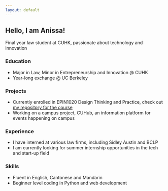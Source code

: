 ```yaml
---
layout: default
---
```


<head>
<link rel="shortcut icon" type="image/x-icon" href="favicon.png">
</head>

## Hello, I am Anissa!

Final year law student at CUHK, passionate about technology and innovation

### Education

* Major in Law, Minor in Entrepreneurship and Innovation @ CUHK
* Year-long exchange @ UC Berkeley

### Projects

* Currently enrolled in EPIN1020 Design Thinking and Practice, check out [my repository for the course](https://an-yc.github.io/epin1020/)
* Working on a campus project, CUHub, an information platform for events happening on campus

### Experience

* I have interned at various law firms, including Sidley Austin and BCLP
* I am currently looking for summer internship opportunities in the tech and start-up field

### Skills

* Fluent in English, Cantonese and Mandarin
* Beginner level coding in Python and web development
